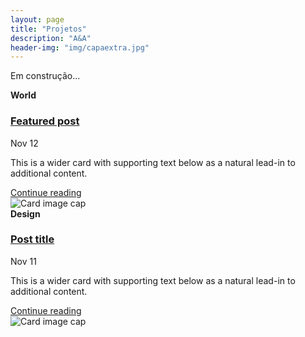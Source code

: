 ```yaml
---
layout: page
title: "Projetos"
description: "A&A"
header-img: "img/capaextra.jpg"
---
```


Em construção...


<div class="row mb-2">
<div class="col-md-6">
    <div class="card flex-md-row mb-4 box-shadow h-md-250">
    <div class="card-body d-flex flex-column align-items-start">
        <strong class="d-inline-block mb-2 text-primary">World</strong>
        <h3 class="mb-0">
        <a class="text-dark" href="#">Featured post</a>
        </h3>
        <div class="mb-1 text-muted">Nov 12</div>
        <p class="card-text mb-auto">This is a wider card with supporting text below as a natural lead-in to additional content.</p>
        <a href="#">Continue reading</a>
    </div>
    <img class="card-img-right flex-auto d-none d-md-block" data-src="holder.js/200x250?theme=thumb" alt="Card image cap">
    </div>
</div>
<div class="col-md-6">
    <div class="card flex-md-row mb-4 box-shadow h-md-250">
    <div class="card-body d-flex flex-column align-items-start">
        <strong class="d-inline-block mb-2 text-success">Design</strong>
        <h3 class="mb-0">
        <a class="text-dark" href="#">Post title</a>
        </h3>
        <div class="mb-1 text-muted">Nov 11</div>
        <p class="card-text mb-auto">This is a wider card with supporting text below as a natural lead-in to additional content.</p>
        <a href="#">Continue reading</a>
    </div>
    <img class="card-img-right flex-auto d-none d-md-block" data-src="holder.js/200x250?theme=thumb" alt="Card image cap">
    </div>
</div>
</div>
</div>